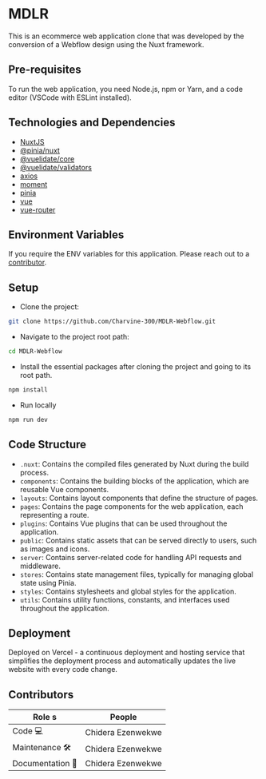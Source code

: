 # MDLR

This is an ecommerce web application clone that was developed by the conversion of a Webflow design using the Nuxt framework.

## Pre-requisites

To run the web application, you need Node.js, npm or Yarn, and a code editor (VSCode with ESLint installed).

## Technologies and Dependencies

- [NuxtJS](https://v2.nuxt.com/ 'NuxtJS')
- [@pinia/nuxt](https://www.npmjs.com/package/@pinia/nuxt 'Pinia Nuxt')
- [@vuelidate/core](https://vuelidate-next.netlify.app/ 'Vuelidate Core')
- [@vuelidate/validators](https://vuelidate-next.netlify.app/validators/overview.html 'Vuelidate Validators')
- [axios](https://axios-http.com/ 'Axios')
- [moment](https://momentjs.com/ 'Moment.js')
- [pinia](https://pinia.vuejs.org/ 'Pinia')
- [vue](https://vuejs.org/ 'Vue.js')
- [vue-router](https://router.vuejs.org/ 'Vue Router')

## Environment Variables

If you require the ENV variables for this application. Please reach out to a [contributor](#contributors).

## Setup

- Clone the project:

```bash
git clone https://github.com/Charvine-300/MDLR-Webflow.git
```

- Navigate to the project root path:

```bash
cd MDLR-Webflow
```

- Install the essential packages after cloning the project and going to its root path.

```bash
npm install
```

- Run locally

```bash
npm run dev
```

## Code Structure

- `.nuxt`: Contains the compiled files generated by Nuxt during the build process.
- `components`: Contains the building blocks of the application, which are reusable Vue components.
- `layouts`: Contains layout components that define the structure of pages.
- `pages`: Contains the page components for the web application, each representing a route.
- `plugins`: Contains Vue plugins that can be used throughout the application.
- `public`: Contains static assets that can be served directly to users, such as images and icons.
- `server`: Contains server-related code for handling API requests and middleware.
- `stores`: Contains state management files, typically for managing global state using Pinia.
- `styles`: Contains stylesheets and global styles for the application.
- `utils`: Contains utility functions, constants, and interfaces used throughout the application.

## Deployment

Deployed on Vercel - a continuous deployment and hosting service that simplifies the deployment process and automatically updates the live website with every code change.

## Contributors

| Role s            | People                                                   |
| ---------------- | -------------------------------------------------------- |
| Code 💻          | Chidera Ezenwekwe                            |
| Maintenance 🛠   | Chidera Ezenwekwe |
| Documentation 📖 | Chidera Ezenwekwe                          |
